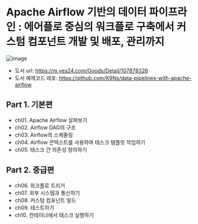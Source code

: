 # Apache Airflow 기반의 데이터 파이프라인 : 에어플로 중심의 워크플로 구축에서 커스텀 컴포넌트 개발 및 배포, 관리까지

![image](https://github.com/dhkdn9192/data_engineer_career/assets/11307388/e342a58e-fc0f-412a-a1b0-6d51ddb19360)

* 도서 url: https://m.yes24.com/Goods/Detail/107878326
* 도서 예제코드 레포: https://github.com/K9Ns/data-pipelines-with-apache-airflow

## Part 1. 기본편
* ch01. Apache Airflow 살펴보기
* ch02. Airflow DAG의 구조
* ch03. Airflow의 스케줄링
* ch04. Airflow 콘텍스트를 사용하여 태스크 템플릿 작업하기
* ch05. 태스크 간 의존성 정의하기

## Part 2. 중급편
* ch06. 워크플로 트리거
* ch07. 외부 시스템과 통신하기
* ch08. 커스텀 컴포넌트 빌드
* ch09. 테스트하기
* ch10. 컨테이너에서 태스크 실행하기
